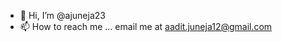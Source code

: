 - 👋 Hi, I’m @ajuneja23
- 📫 How to reach me ... email me at aadit.juneja12@gmail.com
<!---
ajuneja23/ajuneja23 is a ✨ special ✨ repository because its `README.md` (this file) appears on your GitHub profile.
You can click the Preview link to take a look at your changes.
--->
